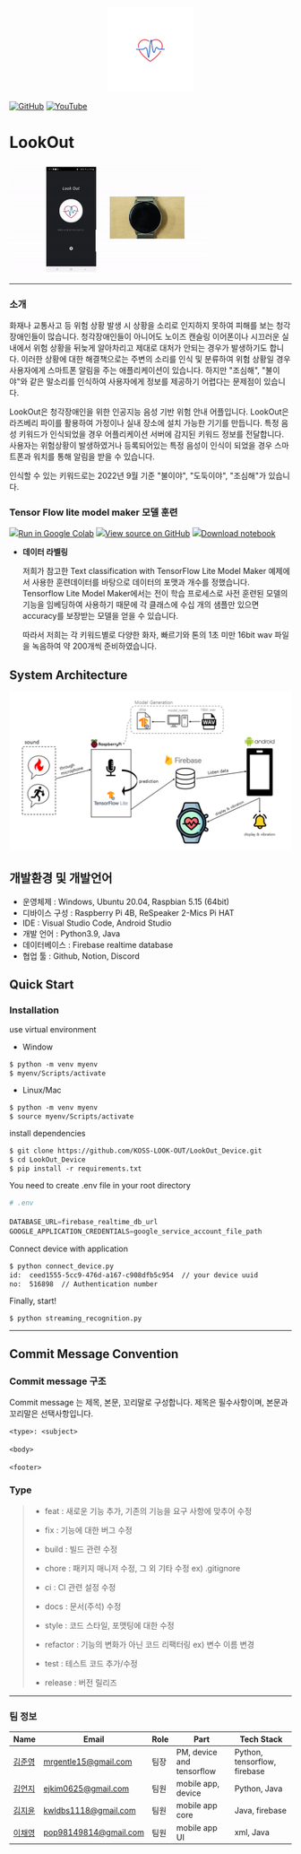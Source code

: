 <p align="center">
  <img src="imgs/logo2.png" width="30%"/>
  <br>
</p>

[![GitHub](https://img.shields.io/badge/github-%23121011.svg?style=for-the-badge&logo=github&logoColor=white)](https://github.com/KOSS-LOOK-OUT)
[![YouTube](https://img.shields.io/badge/YouTube-%23FF0000.svg?style=for-the-badge&logo=YouTube&logoColor=white)](https://youtu.be/cYq_--GPmiE)
# LookOut

<img src="imgs/demo.gif" width="70%"/>

---

### 소개
화재나 교통사고 등 위험 상황 발생 시 상황을 소리로 인지하지 못하여 피해를 보는 청각장애인들이 많습니다. 청각장애인들이 아니어도 노이즈 캔슬링 이어폰이나 시끄러운 실내에서 위험 상황을 뒤늦게 알아차리고 제대로 대처가 안되는 경우가 발생하기도 합니다. 이러한 상황에 대한 해결책으로는 주변의 소리를 인식 및 분류하여 위험 상황일 경우 사용자에게 스마트폰 알림을 주는 애플리케이션이 있습니다. 하지만 "조심해", "불이야"와 같은 말소리를 인식하여 사용자에게 정보를 제공하기 어렵다는 문제점이 있습니다. 

LookOut은 청각장애인을 위한 인공지능 음성 기반 위험 안내 어플입니다. LookOut은 라즈베리 파이를 활용하여 가정이나 실내 장소에 설치 가능한 기기를 만듭니다. 특정 음성 키워드가 인식되었을 경우 어플리케이션 서버에 감지된 키워드 정보를 전달합니다. 
사용자는 위험상황이 발생하였거나 등록되어있는 특정 음성이 인식이 되었을 경우 스마트폰과 워치를 통해 알림을 받을 수 있습니다.

인식할 수 있는 키워드로는 2022년 9월 기준 "불이야", "도둑이야", "조심해"가 있습니다.

### Tensor Flow lite model maker 모델 훈련
<tr>
<td>
    <a target="_blank" href="https://colab.research.google.com/github/tensorflow/tensorflow/blob/master/tensorflow/lite/g3doc/models/modify/model_maker/speech_recognition.ipynb"><img src="https://www.tensorflow.org/images/colab_logo_32px.png">Run in Google Colab</a>
  </td>
  <td>
    <a target="_blank" href="https://github.com/tensorflow/tensorflow/blob/master/tensorflow/lite/g3doc/models/modify/model_maker/speech_recognition.ipynb"><img src="https://www.tensorflow.org/images/GitHub-Mark-32px.png">View source on GitHub</a>
  </td>
  <td>
    <a href="https://storage.googleapis.com/tensorflow_docs/tensorflow/tensorflow/lite/g3doc/models/modify/model_maker/speech_recognition.ipynb"><img src="https://www.tensorflow.org/images/download_logo_32px.png">Download notebook</a>
  </td>

</tr><br>

- **데이터 라벨링**

  저희가 참고한 Text classification with TensorFlow Lite Model Maker 예제에서 사용한 훈련데이터를 바탕으로 데이터의 포맷과 개수를 정했습니다. Tensorflow Lite Model Maker에서는 전이 학습 프로세스로 사전 훈련된 모델의 기능을 임베딩하여 사용하기 때문에 각 클래스에 수십 개의 샘플만 있으면 accuracy를 보장받는 모델을 얻을 수 있습니다.

  따라서 저희는 각 키워드별로 다양한 화자, 빠르기와 톤의 1초 미만 16bit wav 파일을 녹음하여 약 200개씩 준비하였습니다. 




## System Architecture
<img src="imgs/system_architecture.png"/>

## 개발환경 및 개발언어
-	운영체제 : Windows, Ubuntu 20.04, Raspbian 5.15 (64bit)
-	디바이스 구성 : Raspberry Pi 4B, ReSpeaker 2-Mics Pi HAT
-	IDE : Visual Studio Code, Android Studio
-	개발 언어 : Python3.9, Java
-	데이터베이스 : Firebase realtime database
-	협업 툴 : Github, Notion, Discord


## Quick Start
### Installation

use virtual environment

- Window
```shell
$ python -m venv myenv
$ myenv/Scripts/activate
```

- Linux/Mac
```shell
$ python -m venv myenv
$ source myenv/Scripts/activate
```


install dependencies
```shell
$ git clone https://github.com/KOSS-LOOK-OUT/LookOut_Device.git
$ cd LookOut_Device
$ pip install -r requirements.txt
```

You need to create .env file in your root directory
```python
# .env

DATABASE_URL=firebase_realtime_db_url
GOOGLE_APPLICATION_CREDENTIALS=google_service_account_file_path

```

Connect device with application
```shell
$ python connect_device.py
id:  ceed1555-5cc9-476d-a167-c908dfb5c954  // your device uuid
no:  516898  // Authentication number
```

Finally, start!
```shell
$ python streaming_recognition.py
```

---
## Commit Message Convention

### Commit message 구조
Commit message 는 제목, 본문, 꼬리말로 구성합니다.
제목은 필수사항이며, 본문과 꼬리말은 선택사항입니다.
```
<type>: <subject>

<body>

<footer>
```

### Type
> - feat : 새로운 기능 추가, 기존의 기능을 요구 사항에 맞추어 수정
>
> - fix : 기능에 대한 버그 수정
>
> - build : 빌드 관련 수정
>
> - chore : 패키지 매니저 수정, 그 외 기타 수정 ex) .gitignore
>
> - ci : CI 관련 설정 수정
>
> - docs : 문서(주석) 수정
>
> - style : 코드 스타일, 포맷팅에 대한 수정
>
> - refactor : 기능의 변화가 아닌 코드 리팩터링 ex) 변수 이름 변경
>
> - test : 테스트 코드 추가/수정
>
> - release : 버전 릴리즈

---


### 팀 정보

| Name   | Email                 | Role | Part | Tech Stack |
| ------ | --------------------- | ---- | ---------- | ---------- |
| <a href="https://github.com/mrgentle1">김준영</a> | mrgentle15@gmail.com   | 팀장 | PM, device and tensorflow       | Python, tensorflow, firebase  |
| <a href="https://github.com/Eonji-sw">김언지</a> | ejkim0625@gmail.com   | 팀원 | mobile app, device       | Python, Java  |
| <a href="https://github.com/Kim-Jiyun">김지윤</a> | kwldbs1118@gmail.com  | 팀원 | mobile app core      | Java, firebase  |
| <a href="https://github.com/hummingbbird">이채영</a> | pop98149814@gmail.com | 팀원 | mobile app UI       | xml, Java  |
